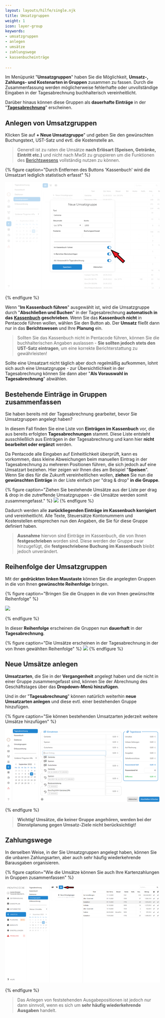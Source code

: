 ```yaml
---
layout: layouts/hilfe/single.njk
title: Umsatzgruppen
weight: 1
icon: layer-group
keywords:
- umsatzgruppen
- anlegen
- umsätze
- zahlungswege
- kassenbucheinträge

---
```

Im Menüpunkt "**Umsatzgruppen**" haben Sie die Möglichkeit, **Umsatz-, Zahlungs- und Kostenarten in Gruppen** zusammen zu fassen. Durch die Zusammenfassung werden möglicherweise fehlerhafte oder unvollständige Eingaben in der Tagesabrechnung buchhalterisch vereinheitlicht.

Darüber hinaus können diese Gruppen als **dauerhafte Einträge** in der
"[**Tagesabrechnung**](/hilfe/handbuch/umsaetze/tagesabrechnung/)" erscheinen.

## Anlegen von Umsatzgruppen

Klicken Sie auf **+ Neue Umsatzgruppe**" und geben Sie den gewünschten
Buchungstext, UST-Satz und evtl. die Kostenstelle an. 
> Generell ist zu raten die Umsätze **nach Erlösart (Speisen, Getränke, Eintritt etc.)** und nicht
nach MwSt zu gruppieren um die Funktionen des
[Berichtswesens](/hilfe/handbuch/berichte/umsaetze) vollständig nutzen zu können.

{% figure caption="Durch Entfernen des Buttons 'Kassenbuch' wird die Umsatzart lediglich statistisch erfasst" %}

<img src="neue-umsatzgruppe.png" />

{% endfigure %}

Wenn "**Im Kassenbuch führen**" ausgewählt ist, wird die Umsatzgruppe  durch
"**Abschließen und Buchen**" in der Tagesabrechnung **automatisch in das**
[**Kassenbuch**](/hilfe/handbuch/umsaetze/kassenbuch/) **geschrieben**. Wenn Sie
das **Kassenbuch nicht** in Pentacode führen wollen, wählen Sie den Button ab.
Der **Umsatz** fließt dann nur in das **Berichtswesen** und Ihre **Planung**
ein.

> Sollten Sie das Kassenbuch nicht in Pentacode führen, können Sie die
> buchhalterischen Angaben auslassen - **Sie sollten jedoch stets den UST-Satz
> eintragen**, um eine korrekte Berichterstattung zu gewährleisten!

Sollte eine Umsatzart nicht täglich aber doch regelmäßig aufkommen, lohnt sich
auch eine Umsatzgruppe - zur Übersichtlichkeit in der Tagesabrechnung können Sie
dann aber "**Als Vorauswahl in Tagesabrechnung**" abwählen. 

## Bestehende Einträge in Gruppen zusammenfassen

Sie haben bereits mit der Tagesabrechnung gearbeitet, bevor Sie Umsatzgruppen angelegt haben?

In diesem Fall finden Sie eine Liste von **Einträgen im Kassenbuch** vor, die aus bereits erfolgten **Tagesabrechnungen** stammt. Diese Liste entsteht ausschließlich aus Einträgen in der Tagesabrechnung und kann hier **nicht bearbeitet oder ergänzt** werden.

Da Pentacode alle Eingaben auf Einheitlichkeit überprüft, kann es vorkommen,
dass kleine Abweichungen beim manuellen Eintrag in der Tagesabrechnung zu
mehreren Positionen führen, die sich jedoch auf eine Umsatzart beziehen. Hier
zeigen wir Ihnen dies am Beispiel "**Speisen**".
Wenn Sie dies für die Zukunft vereinheitlichen wollen, **ziehen** Sie nun die **gewünschten Einträge** in der Liste einfach per "drag & drop" **in die Gruppe**.

{% figure caption="Ziehen Sie bestehende Umsätze aus der Liste per drag & drop
in die zutreffende Umsatzgruppen - die Umsätze werden somit zusammengefasst." %}
<img src="umsatz-hinzufügen.gif"/>
{% endfigure %}

Dadurch werden alle **zurückliegenden Einträge im Kassenbuch korrigiert** und vereinheitlicht. Alle Texte, Steuersätze Kontonummern und Kostenstellen entsprechen nun den Angaben, die Sie für diese Gruppe definiert haben.

> **Ausnahme** hiervon sind Einträge im Kassenbuch, die von Ihnen **festgeschrieben** worden sind. Diese werden der Gruppe zwar hinzugefügt, die **festgeschriebene Buchung im Kassenbuch** bleibt jedoch unverändert.

## Reihenfolge der Umsatzgruppen

Mit der **gedrückten linken Maustaste** können Sie die angelegten Gruppen in die von Ihnen **gewünschte Reihenfolge** bringen.

{% figure caption="Bringen Sie die Gruppen in die von Ihnen gewünschte Reihenfolge" %}

<img src="umsätze-verschieben.gif"/>

{% endfigure %}

In dieser **Reihenfolge** erscheinen die Gruppen nun **dauerhaft** in der **Tagesabrechnung**.

{% figure caption="Die Umsätze erscheinen in der Tagesabrechnung in der von Ihnen gewählten Reihenfolge" %}
<img src="umsätze-reihenfolge.png"/>
{% endfigure %}

## Neue Umsätze anlegen

**Umsatzarten**, die Sie in der **Vergangenheit** angelegt haben und die nicht in einer Gruppe zusammengefasst sind, können Sie der Abrechnung des Geschäftstages über das **Dropdown-Menü hinzufügen**.

Und in der "**Tagesabrechnung**" können natürlich weiterhin **neue Umsatzarten anlegen** und diese evtl. einer bestehenden Gruppe hinzufügen.

{% figure caption="Sie können bestehenden Umsatzarten jederzeit weitere Umsätze hinzufügen" %}

<img src="umsatz-liste.png"/>

{% endfigure %}

> **Wichtig! Umsätze, die keiner Gruppe angehören, werden bei der Dienstplanung gegen Umsatz-Ziele nicht berücksichtigt!**

## Zahlungswege

In derselben Weise, in der Sie Umsatzgruppen angelegt haben, können Sie die unbaren Zahlungsarten, aber auch sehr häufig wiederkehrende Barausgaben organisieren.

{% figure caption="Wie die Umsätze können Sie auch Ihre Kartenzahlungen in Gruppen zusammenfassen" %}

![](/uploads/umsatzgruppe7.png)

{% endfigure %}

> Das Anlegen von feststehenden Ausgabepositionen ist jedoch nur dann sinnvoll, wenn es sich um **sehr häufig wiederkehrende Ausgaben** handelt.
